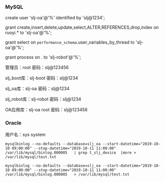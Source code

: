 ### MySQL

create user 'slj-oa'@'%' identified by 'slj@1234';

grant create,insert,delete,update,select,ALTER,REFERENCES,drop,index on ruoyi.* to 'slj-oa'@'%';

grant select on `performance_schema`.user_variables_by_thread to 'slj-oa'@'%';

grant process on *.* to 'slj-robot'@'%';

管理员：root    密码：slj@123456

slj_boot库：slj-boot    密码：slj@1234

slj_oa库：slj-oa    密码：slj@1234

slj_robot库：slj-robot    密码：slj@1234



OA应用库：slj-oa root 密码：slj@123456

### Oracle

用户名：sys system





```
mysqlbinlog --no-defaults --database=slj_oa --start-datetime="2019-10-10 09:00:00" --stop-datetime="2019-10-11 11:00:00" /var/lib/mysql/binlog.000005   | grep t_slj_device  |more > /var/lib/mysql/test.txt
```

```
mysqlbinlog --no-defaults --database=slj_oa --start-datetime="2019-10-10 09:00:00" --stop-datetime="2019-10-11 11:00:00" /var/lib/mysql/binlog.000005   > /var/lib/mysql/test.txt
```